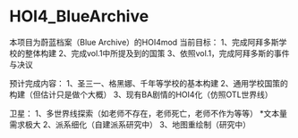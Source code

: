 # HOI4_BlueArchive
本项目为蔚蓝档案（Blue Archive）的HOI4mod
当前目标：
1、完成阿拜多斯学校的整体构建
2、完成vol.1中所提及到的国策
3、依照vol.1，完成阿拜多斯的事件与决议

预计完成内容：
1、圣三一、格黑娜、千年等学校的基本构建
2、通用学校国策的构建（但估计只是做个大概）
3、现有BA剧情的HOI4化（仿照OTL世界线）

卫星：
1、多世界线探索（如老师不存在，老师死亡，老师不作为等等） *文本量需求极大
2、派系细化（自建派系研究中）
3、地图重绘制（研究中）
